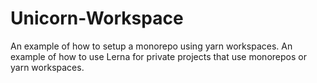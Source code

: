 # Unicorn-Workspace
An example of how to setup a monorepo using yarn workspaces.
An example of how to use Lerna for private projects that use monorepos or yarn workspaces.
